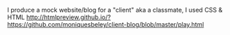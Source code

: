  I produce a mock website/blog for a "client" aka a classmate, I used CSS & HTML
 http://htmlpreview.github.io/?https://github.com/moniquesbeley/client-blog/blob/master/play.html
